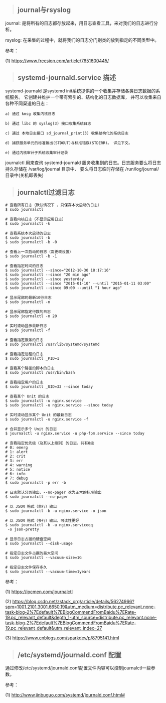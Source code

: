 > ## journal与rsyslog

  journal: 是将所有的日志都存放起来，用日志查看工具，来对我们的日志进行分析。
  
  rsyslog: 在采集的过程中，就将我们的日志分门别类的放到指定的不同类型中。

参考：

(1) https://www.freesion.com/article/7651600445/


> ## systemd-journald.service 描述

  systemd-journald 是systemd init系统提供的一个收集并存储各类日志数据的系统服务。 它创建并维护一个带有索引的、结构化的日志数据库， 并可以收集来自各种不同渠道的日志：

    a) 通过 kmsg 收集内核日志

    b) 通过 libc 的 syslog(3) 接口收集系统日志

    c) 通过 本地日志接口 sd_journal_print(3) 收集结构化的系统日志

    d) 捕获服务单元的标准输出(STDOUT)与标准错误(STDERR)。 详见下文。

    e) 通过内核审计子系统收集审计记录

  journalctl 用来查询 systemd-journald 服务收集到的日志。日志服务要么将日志持久存储在 /var/log/journal 目录中、 要么将日志临时存储在 /run/log/journal/ 目录中(关机即丢失)


> ## journalctl过滤日志

```
# 查看所有日志（默认情况下 ，只保存本次启动的日志）
$ sudo journalctl

# 查看内核日志（不显示应用日志）
$ sudo journalctl -k

# 查看系统本次启动的日志
$ sudo journalctl -b
$ sudo journalctl -b -0

# 查看上一次启动的日志（需更改设置）
$ sudo journalctl -b -1

# 查看指定时间的日志
$ sudo journalctl --since="2012-10-30 18:17:16"
$ sudo journalctl --since "20 min ago"
$ sudo journalctl --since yesterday
$ sudo journalctl --since "2015-01-10" --until "2015-01-11 03:00"
$ sudo journalctl --since 09:00 --until "1 hour ago"

# 显示尾部的最新10行日志
$ sudo journalctl -n

# 显示尾部指定行数的日志
$ sudo journalctl -n 20

# 实时滚动显示最新日志
$ sudo journalctl -f

# 查看指定服务的日志
$ sudo journalctl /usr/lib/systemd/systemd

# 查看指定进程的日志
$ sudo journalctl _PID=1

# 查看某个路径的脚本的日志
$ sudo journalctl /usr/bin/bash

# 查看指定用户的日志
$ sudo journalctl _UID=33 --since today

# 查看某个 Unit 的日志
$ sudo journalctl -u nginx.service
$ sudo journalctl -u nginx.service --since today

# 实时滚动显示某个 Unit 的最新日志
$ sudo journalctl -u nginx.service -f

# 合并显示多个 Unit 的日志
$ journalctl -u nginx.service -u php-fpm.service --since today

# 查看指定优先级（及其以上级别）的日志，共有8级
# 0: emerg
# 1: alert
# 2: crit
# 3: err
# 4: warning
# 5: notice
# 6: info
# 7: debug
$ sudo journalctl -p err -b

# 日志默认分页输出，--no-pager 改为正常的标准输出
$ sudo journalctl --no-pager

# 以 JSON 格式（单行）输出
$ sudo journalctl -b -u nginx.service -o json

# 以 JSON 格式（多行）输出，可读性更好
$ sudo journalctl -b -u nginx.serviceqq
 -o json-pretty

# 显示日志占据的硬盘空间
$ sudo journalctl --disk-usage

# 指定日志文件占据的最大空间
$ sudo journalctl --vacuum-size=1G

# 指定日志文件保存多久
$ sudo journalctl --vacuum-time=1years
```

参考：

(1) https://ipcmen.com/journalctl

(2) https://blog.csdn.net/zstack_org/article/details/56274966?spm=1001.2101.3001.6650.19&utm_medium=distribute.pc_relevant.none-task-blog-2%7Edefault%7EBlogCommendFromBaidu%7ERate-19.pc_relevant_default&depth_1-utm_source=distribute.pc_relevant.none-task-blog-2%7Edefault%7EBlogCommendFromBaidu%7ERate-19.pc_relevant_default&utm_relevant_index=27

(3) https://www.cnblogs.com/sparkdev/p/8795141.html

> ## /etc/systemd/journald.conf 配置

  通过修改/etc/systemd/journald.conf配置文件内容可以控制journalctl一些参数。

参考：

(1) http://www.jinbuguo.com/systemd/journald.conf.html#
